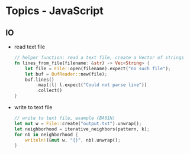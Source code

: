 # Topics - JavaScript

## IO

- read text file
  ```rs
  // helper function: read a text file, create a Vector of strings
  fn lines_from_file(filename: &str) -> Vec<String> {
      let file = File::open(filename).expect("no such file");
      let buf = BufReader::new(file);
      buf.lines()
          .map(|l| l.expect("Could not parse line"))
          .collect()
  }
  ```
- write to text file
  ```rs
  // write to text file, example (BA01N)
  let mut w = File::create("output.txt").unwrap();
  let neighborhood = iterative_neighbors(pattern, k);
  for nb in neighborhood {
      writeln!(&mut w, "{}", nb).unwrap();
  }
  ```
